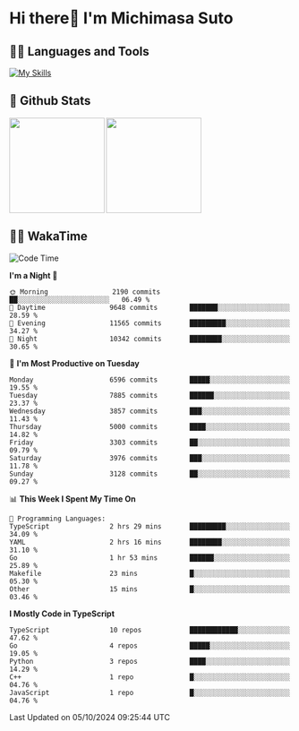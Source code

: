 # Hi there👋 I'm Michimasa Suto

## 🧑‍💻 Languages and Tools
[![My Skills](https://skillicons.dev/icons?i=ts,nextjs,react,vue,python,go,aws,docker,nodejs,redux,solidity,firebase,gcp,js,bootstrap,tailwind,materialui,html,css,wordpress,xd,figma,raspberrypi,arduino)](https://skillicons.dev)

<!--
**Suto-Michimasa/Suto-Michimasa** is a ✨ _special_ ✨ repository because its `README.md` (this file) appears on your GitHub profile.

Here are some ideas to get you started:

- 🔭 I’m currently working on ...
- 🌱 I’m currently learning ...
- 👯 I’m looking to collaborate on ...
- 🤔 I’m looking for help with ...
- 💬 Ask me about ...
- 📫 How to reach me: ...
- 😄 Pronouns: ...
- ⚡ Fun fact: ...
-->
## 💎 Github Stats

<div>
  <img height="170" align="left" src="https://github-readme-stats.vercel.app/api?username=Suto-michimasa&count_private=true&show_icons=true&theme=dark" />
  <img height="170" src="https://github-readme-stats.vercel.app/api/top-langs/?username=Suto-michimasa&langs_count=8&layout=compact&theme=dark" />
</div>

<!-- ## 🏆 GitHub Profile Trophy

<img width="800" src="https://github-profile-trophy.vercel.app/?username=Suto-michimasa&theme=onedark&no-frame=true"/>
 -->

## 🧑‍💻 WakaTime
<!--START_SECTION:waka-->
![Code Time](http://img.shields.io/badge/Code%20Time-252%20hrs%2040%20mins-blue)

**I'm a Night 🦉** 

```text
🌞 Morning                2190 commits        ██░░░░░░░░░░░░░░░░░░░░░░░   06.49 % 
🌆 Daytime                9648 commits        ███████░░░░░░░░░░░░░░░░░░   28.59 % 
🌃 Evening                11565 commits       █████████░░░░░░░░░░░░░░░░   34.27 % 
🌙 Night                  10342 commits       ████████░░░░░░░░░░░░░░░░░   30.65 % 
```
📅 **I'm Most Productive on Tuesday** 

```text
Monday                   6596 commits        █████░░░░░░░░░░░░░░░░░░░░   19.55 % 
Tuesday                  7885 commits        ██████░░░░░░░░░░░░░░░░░░░   23.37 % 
Wednesday                3857 commits        ███░░░░░░░░░░░░░░░░░░░░░░   11.43 % 
Thursday                 5000 commits        ████░░░░░░░░░░░░░░░░░░░░░   14.82 % 
Friday                   3303 commits        ██░░░░░░░░░░░░░░░░░░░░░░░   09.79 % 
Saturday                 3976 commits        ███░░░░░░░░░░░░░░░░░░░░░░   11.78 % 
Sunday                   3128 commits        ██░░░░░░░░░░░░░░░░░░░░░░░   09.27 % 
```


📊 **This Week I Spent My Time On** 

```text
💬 Programming Languages: 
TypeScript               2 hrs 29 mins       █████████░░░░░░░░░░░░░░░░   34.09 % 
YAML                     2 hrs 16 mins       ████████░░░░░░░░░░░░░░░░░   31.10 % 
Go                       1 hr 53 mins        ██████░░░░░░░░░░░░░░░░░░░   25.89 % 
Makefile                 23 mins             █░░░░░░░░░░░░░░░░░░░░░░░░   05.30 % 
Other                    15 mins             █░░░░░░░░░░░░░░░░░░░░░░░░   03.46 % 
```

**I Mostly Code in TypeScript** 

```text
TypeScript               10 repos            ████████████░░░░░░░░░░░░░   47.62 % 
Go                       4 repos             █████░░░░░░░░░░░░░░░░░░░░   19.05 % 
Python                   3 repos             ████░░░░░░░░░░░░░░░░░░░░░   14.29 % 
C++                      1 repo              █░░░░░░░░░░░░░░░░░░░░░░░░   04.76 % 
JavaScript               1 repo              █░░░░░░░░░░░░░░░░░░░░░░░░   04.76 % 
```




 Last Updated on 05/10/2024 09:25:44 UTC
<!--END_SECTION:waka-->
